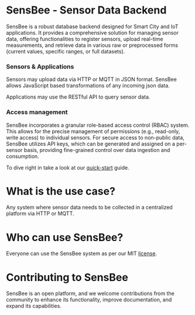 # SensBee - Sensor Data Backend

SensBee is a robust database backend designed for Smart City and IoT applications. It provides a comprehensive solution for managing sensor data, offering functionalities to register sensors, upload real-time measurements, and retrieve data in various raw or preprocessed forms (current values, specific ranges, or full datasets).

### Sensors & Applications

Sensors may upload data via HTTP or MQTT in JSON format. SensBee allows JavaScript based transformations of any incoming json data.

Applications may use the RESTful API to query sensor data.

### Access management

SensBee incorporates a granular role-based access control (RBAC) system. This allows for the precise management of permissions (e.g., read-only, write access) to individual sensors. For secure access to non-public data, SensBee utilizes API keys, which can be generated and assigned on a per-sensor basis, providing fine-grained control over data ingestion and consumption.

To dive right in take a look at our [quick-start](docs/build/markdown/user-guide/quick-start.md) guide.

# What is the use case?

Any system where sensor data needs to be collected in a centralized platform via HTTP or MQTT.

# Who can use SensBee?

Everyone can use the SensBee system as per our MIT [license](LICENSE).

# Contributing to SensBee

SensBee is an open platform, and we welcome contributions from the community to enhance its functionality, improve documentation, and expand its capabilities.
